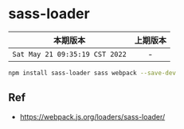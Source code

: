 # sass-loader

|本期版本|上期版本
|:---:|:---:
`Sat May 21 09:35:19 CST 2022` | -

```bash
npm install sass-loader sass webpack --save-dev
```

## Ref

* <https://webpack.js.org/loaders/sass-loader/>
